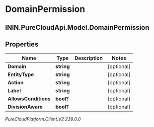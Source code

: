 # DomainPermission

## ININ.PureCloudApi.Model.DomainPermission

## Properties

|Name | Type | Description | Notes|
|------------ | ------------- | ------------- | -------------|
| **Domain** | **string** |  | [optional] |
| **EntityType** | **string** |  | [optional] |
| **Action** | **string** |  | [optional] |
| **Label** | **string** |  | [optional] |
| **AllowsConditions** | **bool?** |  | [optional] |
| **DivisionAware** | **bool?** |  | [optional] |



_PureCloudPlatform.Client.V2 239.0.0_
